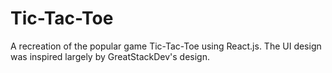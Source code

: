 # Tic-Tac-Toe
A recreation of the popular game Tic-Tac-Toe using React.js. The UI design was inspired largely by GreatStackDev's design.

